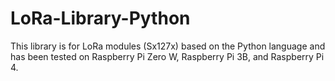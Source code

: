 # LoRa-Library-Python
This library is for LoRa modules (Sx127x) based on the Python language and has been tested on Raspberry Pi Zero W, Raspberry Pi 3B, and Raspberry Pi 4.
